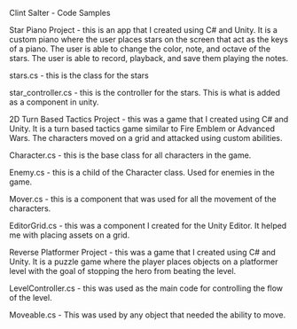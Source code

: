 Clint Salter - Code Samples

Star Piano Project - this is an app that I created using C# and Unity. It is a custom piano where the user places stars on the screen that act as the keys of a piano. The user is able to change the color, note, and octave of the stars. The user is able to record, playback, and save them playing the notes.

  stars.cs - this is the class for the stars
  
  star_controller.cs - this is the controller for the stars. This is what is added as a component in unity.
  
  
2D Turn Based Tactics Project - this was a game that I created using C# and Unity. It is a turn based tactics game similar to Fire Emblem or Advanced Wars. The characters moved on a grid and attacked using custom abilities. 

  Character.cs - this is the base class for all characters in the game.
  
  Enemy.cs - this is a child of the Character class. Used for enemies in the game.
  
  Mover.cs - this is a component that was used for all the movement of the characters.
  
  EditorGrid.cs - this was a component I created for the Unity Editor. It helped me with placing assets on a grid.
  
  
Reverse Platformer Project - this was a game that I created using C# and Unity. It is a puzzle game where the player places objects on a platformer level with the goal of stopping the hero from beating the level.

  LevelController.cs - this was used as the main code for controlling the flow of the level.
  
  Moveable.cs - This was used by any object that needed the ability to move.
